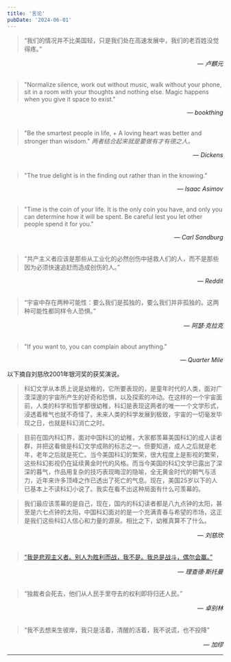 ```yaml
---
title: '言论'
pubDate: '2024-06-01'
---
```


>“我们的情况并不比美国轻，只是我们处在高速发展中，我们的老百姓没觉得疼。”
<div style="text-align: right;">— <cite>卢麒元</cite></div>
<br/>

>"Normalize silence, work out without music, walk without your phone, sit in a room with your thoughts and nothing else. Magic happens when you give it space to exist."
<div style="text-align: right;">— <cite>bookthing</cite></div>
<br/>

>"Be the smartest people in life, + A loving heart was better and stronger than wisdom."
>_两者结合起来就是要做有才有德之人。_
<div style="text-align: right;">— <cite>Dickens</cite></div>
<br/>

>"The true delight is in the finding out rather than in the knowing."
>
<div style="text-align: right;">— <cite>Isaac Asimov</cite></div>
<br/>

>"Time is the coin of your life. It is the only coin you have, and only you can determine how it will be spent. Be careful lest you let other people spend it for you."
<div style="text-align: right;">— <cite>Carl Sandburg</cite></div>
<br/>

>“共产主义者应该是那些从工业化的必然创伤中拯救人们的人，而不是那些因为必须快速追赶而造成创伤的人。”
<div style="text-align: right;">— <cite>Reddit</cite></div>
<br/>

>“宇宙中存在两种可能性：要么我们是孤独的，要么我们并非孤独的。这两种可能性都同样令人恐惧。”
<div style="text-align: right;">— <cite>阿瑟·克拉克</cite></div>
<br/>

>"If you want to, you can complain about anything."
<div style="text-align: right;">— <cite>Quarter Mile</cite></div> 

以下摘自刘慈欣2001年银河奖的获奖演说。

> 科幻文学从本质上说是幼稚的，它所要表现的，是童年时代的人类，面对广漠深邃的宇宙所产生的好奇和恐惧，以及探索的冲动。在这样的一个宇宙面前，人类的科学和哲学都很幼稚，科幻是表现这两者的唯一一个文学形式，浸透着稚气也就不奇怪了。未来人类的科学发展到极致，宇宙的一切毫发毕现之日，也就是科幻消亡之时。


> 目前在国内科幻界，面对中国科幻的幼稚，大家都羡幕美国科幻的成人读者群，并把这看做是科幻文学成熟的标志之一。但要知道，成人之后就是老年，老年之后就是死亡。当今美国科幻的繁荣，很大程度上是影视的繁荣，这些科幻影视仍在延续黄金时代的风格。而当今美国的科幻文学已露出了深深的暮气，作品用复杂的技巧表现晦涩的隐喻，全无黄金时代的朝气与活力，近年来许多顶峰之作已透出了死亡的气息。现在，美国25岁以下的人已基本上不读科幻小说了。我实在看不出这种局面有什么可羡幕的。


> 我们最应该羡幕的是自己，现在，国内的科幻读者都是八九点钟的太阳，甚至是六七点钟的太阳，中国科幻面对的是一个充满青春与希望的市场，这正是我们这些科幻人信心和力量的源泉。相比之下，幼稚真算不了什么。
<div style="text-align: right;">— <cite>刘慈欣</cite></div>
<br/>

>[“我是悲观主义者。别人为胜利而战，我不是。我总是战斗，偶尔会赢。”](https://www.ruanyifeng.com/blog/2005/03/post_112.html)
<div style="text-align: right;">— <cite>理查德·斯托曼</cite></div>
<br/>

>“独裁者会死去，他们从人民手里夺去的权利即将归还人民。”
<div style="text-align: right;">— <cite>卓别林</cite></div>
<br/>

>“我不去想来生彼岸，我只是活着，清醒的活着，我不说谎，也不投降”
 <div style="text-align: right;">— <cite>加缪</cite></div>

---


